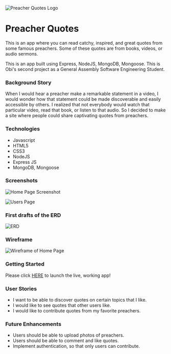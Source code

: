 ![Preacher Quotes Logo](https://i.imgur.com/hUQpdyn.jpg)

# Preacher Quotes
This is an app where you can read catchy, inspired, and great quotes from some famous preachers. Some of these quotes are from books, videos, or audio sermons.

This is an app built using Express, NodeJS, MongoDB, Mongoose. This is Obi's second project as a General Assembly Software Engineering Student.

### Background Story
When I would hear a preacher make a remarkable statement in a video, I would wonder how that statement could be made discoverable and easily accessible by others. I realized that not everybody would watch that particular video, read that book, or listen to that audio. So I decided to make a site where people could share captivating quotes from preachers.

### Technologies
* Javascript
* HTML5
* CSS3
* NodeJS
* Express JS
* MongoDB, Mongoose

### Screenshots
![Home Page Screenshot](https://i.imgur.com/QcjoASk.png)

![Users Page](https://i.imgur.com/8BClO7g.png)


### First drafts of the ERD
![ERD](https://i.imgur.com/VqxhIhr.jpg)

### Wireframe
![Wireframe of Home Page](https://i.imgur.com/HhXpnhO.png)

### Getting Started
Please click [HERE](https://preacherquotes.herokuapp.com/) to launch the live, working app!

### User Stories
- I want to be able to discover quotes on certain topics that I like.
- I would like to see quotes that other users like.
- I would like to contribute quotes from my favorite preachers.


### Future Enhancements
- Users should be able to upload photos of preachers.
- Users should be able to comment and like quotes.
- Implement authentication, so that only users can contribute.